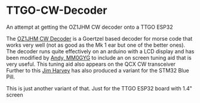 # TTGO-CW-Decoder
An attempt at getting the OZ1JHM CW decoder onto a TTGO ESP32

The [OZ1JHM CW Decoder](http://www.oz1jhm.dk/content/very-simpel-cw-decoder-easy-build) is a Goertzel based decoder for morse code that works very well (not as good as the Mk 1 ear but one of the better ones).
The decoder runs quite effectively on an arduino with a LCD display and has been modified by [Andy, MM0GYG](http://www.saltoun.uk/radio/goertzel.html) to include an on screen tuning aid that is very useful.
This tuning aid also appears on the QCX CW transceiver
Further to this [Jim Harvey](https://github.com/jmharvey1/STM32_CWDecoder) has also produced a variant for the STM32 Blue Pill.

This is just another variant of that. Just for the TTGO ESP32 board with 1.4" screen
